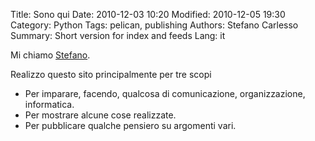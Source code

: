 Title: Sono qui
Date: 2010-12-03 10:20
Modified: 2010-12-05 19:30
Category: Python
Tags: pelican, publishing
Authors: Stefano Carlesso
Summary: Short version for index and feeds
Lang: it


Mi chiamo [Stefano](mailto:argo3@altervista.org).

Realizzo questo sito principalmente per tre scopi

- Per imparare, facendo, qualcosa di comunicazione, organizzazione, informatica.
- Per mostrare alcune cose realizzate.
- Per pubblicare qualche pensiero su argomenti vari.
